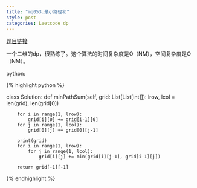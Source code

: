 ```yaml
---
title: "mq053.最小路径和"
style: post
categories: Leetcode dp
---
```


[题目链接](https://leetcode-cn.com/problems/minimum-path-sum/)

一个二维的dp，很熟练了。这个算法的时间复杂度是O（NM），空间复杂度是O（NM）。

python:

{% highlight python %}

class Solution:
    def minPathSum(self, grid: List[List[int]]):
        lrow, lcol = len(grid), len(grid[0])

        for i in range(1, lrow):
            grid[i][0] += grid[i-1][0]
        for j in range(1, lcol):
            grid[0][j] += grid[0][j-1]
        
        print(grid)
        for i in range(1, lrow):
            for j in range(1, lcol):
                grid[i][j] += min(grid[i][j-1], grid[i-1][j])

        return grid[-1][-1]

{% endhighlight %}
